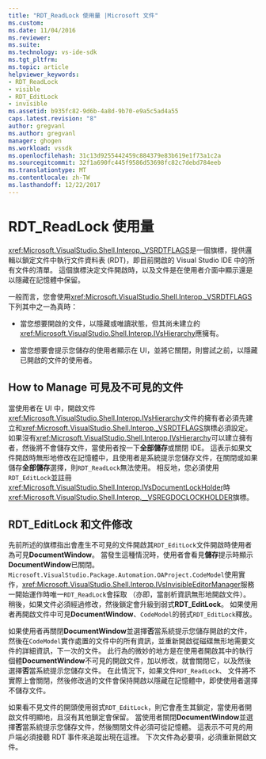 ```yaml
---
title: "RDT_ReadLock 使用量 |Microsoft 文件"
ms.custom: 
ms.date: 11/04/2016
ms.reviewer: 
ms.suite: 
ms.technology: vs-ide-sdk
ms.tgt_pltfrm: 
ms.topic: article
helpviewer_keywords:
- RDT_ReadLock
- visible
- RDT_EditLock
- invisible
ms.assetid: b935fc82-9d6b-4a8d-9b70-e9a5c5ad4a55
caps.latest.revision: "8"
author: gregvanl
ms.author: gregvanl
manager: ghogen
ms.workload: vssdk
ms.openlocfilehash: 31c13d9255442459c884379e83b619e1f73a1c2a
ms.sourcegitcommit: 32f1a690fc445f9586d53698fc82c7debd784eeb
ms.translationtype: MT
ms.contentlocale: zh-TW
ms.lasthandoff: 12/22/2017
---
```

# <a name="rdtreadlock-usage"></a>RDT_ReadLock 使用量

<xref:Microsoft.VisualStudio.Shell.Interop._VSRDTFLAGS>是一個旗標，提供邏輯以鎖定文件中執行文件資料表 (RDT)，即目前開啟的 Visual Studio IDE 中的所有文件的清單。 這個旗標決定文件開啟時，以及文件是在使用者介面中顯示還是以隱藏在記憶體中保留。

一般而言，您會使用<xref:Microsoft.VisualStudio.Shell.Interop._VSRDTFLAGS>下列其中之一為真時：

- 當您想要開啟的文件，以隱藏或唯讀狀態，但其尚未建立的<xref:Microsoft.VisualStudio.Shell.Interop.IVsHierarchy>應擁有。

- 當您想要會提示您儲存的使用者顯示在 UI，並將它關閉，則嘗試之前，以隱藏已開啟的文件的使用者。

## <a name="how-to-manage-visible-and-invisible-documents"></a>How to Manage 可見及不可見的文件

當使用者在 UI 中，開啟文件<xref:Microsoft.VisualStudio.Shell.Interop.IVsHierarchy>文件的擁有者必須先建立和<xref:Microsoft.VisualStudio.Shell.Interop._VSRDTFLAGS>旗標必須設定。 如果沒有<xref:Microsoft.VisualStudio.Shell.Interop.IVsHierarchy>可以建立擁有者，然後將不會儲存文件，當使用者按一下**全部儲存**或關閉 IDE。 這表示如果文件開啟時無形地修改在記憶體中，且使用者是系統提示您儲存文件，在關閉或如果儲存**全部儲存**選擇，則`RDT_ReadLock`無法使用。 相反地，您必須使用`RDT_EditLock`並註冊<xref:Microsoft.VisualStudio.Shell.Interop.IVsDocumentLockHolder>時<xref:Microsoft.VisualStudio.Shell.Interop.__VSREGDOCLOCKHOLDER>旗標。

## <a name="rdteditlock-and-document-modification"></a>RDT_EditLock 和文件修改

先前所述的旗標指出會產生不可見的文件開啟其`RDT_EditLock`文件開啟時使用者為可見**DocumentWindow**。 當發生這種情況時，使用者會看見**儲存**提示時顯示**DocumentWindow**已關閉。 `Microsoft.VisualStudio.Package.Automation.OAProject.CodeModel`使用實作，<xref:Microsoft.VisualStudio.Shell.Interop.IVsInvisibleEditorManager>服務一開始運作時唯一`RDT_ReadLock`會採取 （亦即，當剖析資訊無形地開啟文件）。 稍後，如果文件必須經過修改，然後鎖定會升級到弱式**RDT_EditLock**。 如果使用者再開啟文件中可見**DocumentWindow**、`CodeModel`的弱式`RDT_EditLock`釋放。

如果使用者再關閉**DocumentWindow**並選擇**否**當系統提示您儲存開啟的文件，然後在`CodeModel`實作處置的文件中的所有資訊，並重新開啟從磁碟無形地需要文件的詳細資訊，下一次的文件。 此行為的微妙的地方是在使用者開啟其中的執行個體**DocumentWindow**不可見的開啟文件，加以修改，就會關閉它，以及然後選擇**否**當系統提示您儲存文件。 在此情況下，如果文件`RDT_ReadLock`、 文件將不實際上會關閉，然後修改過的文件會保持開啟以隱藏在記憶體中，即使使用者選擇不儲存文件。

如果看不見文件的開頭使用弱式`RDT_EditLock`，則它會產生其鎖定，當使用者開啟文件明顯地，且沒有其他鎖定會保留。 當使用者關閉**DocumentWindow**並選擇**否**當系統提示您儲存文件，然後關閉文件必須可從記憶體。 這表示不可見的用戶端必須接聽 RDT 事件來追蹤出現在這裡。 下次文件為必要項，必須重新開啟文件。